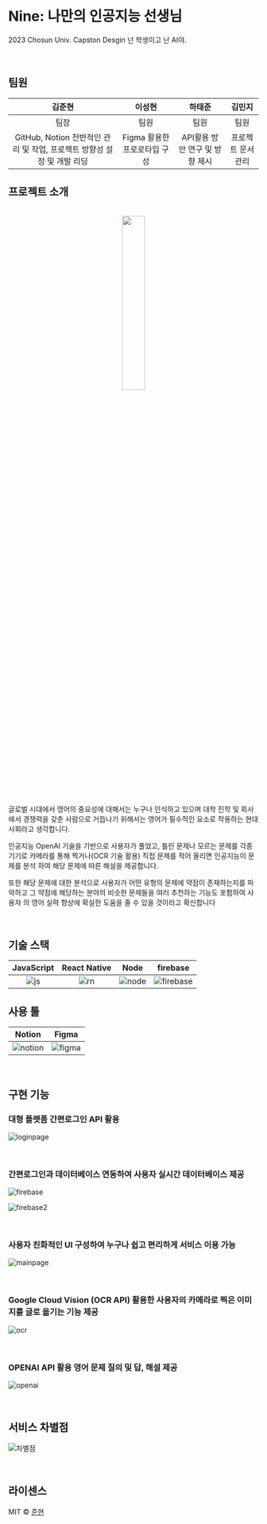 # Nine: 나만의 인공지능 선생님

2023 Chosun Univ. Capston Desgin
넌 학생이고 난 AI야.

<br>

## 팀원

|                                 김준현                                  |            이성현            |             하태준             |      김민지       |
| :---------------------------------------------------------------------: | :--------------------------: | :----------------------------: | :---------------: |
|                                  팀장                                   |             팀원             |              팀원              |       팀원        |
| GitHub, Notion 전반적인 관리 및 작업, 프로젝트 방향성 설정 및 개발 리딩 | Figma 활용한 프로로타입 구성 | API활용 방안 연구 및 방향 제시 | 프로젝트 문서관리 |

## 프로젝트 소개

<p align="justify">
  
<p align="center">
<br>
  <img src="./images/common/readme-main.png" width="30%" height="auto">
<br>
</p>

글로벌 시대에서 영어의 중요성에 대해서는 누구나 인식하고 있으며 대학 진학 및 회사에서 경쟁력을 갖춘
사람으로 거듭나기 위해서는 영어가 필수적인 요소로 작용하는 현대 사회라고 생각합니다.

인공지능 OpenAI 기술을 기반으로 사용자가 풀었고, 틀린 문제나 모르는 문제를 각종 기기로 카메라를 통해 찍거나(OCR 기술 활용) 직접 문제를 적어
올리면 인공지능이 문제를 분석 하여 해당 문제에 따른 해설을 제공합니다.

또한 해당 문제에 대한 분석으로 사용자가 어떤 유형의 문제에 약점이 존재하는지를 파악하고 그 약점에 해당하는 분야의 비슷한 문제들을 여러 추천하는
기능도 포함하여 사용자 의 영어 실력 향상에 확실한 도움을 줄 수 있을 것이라고 확신합니다

<br>

## 기술 스택

| JavaScript | React Native |  Node   |  firebase   |
| :--------: | :----------: | :-----: | :---------: |
|   ![js]    |    ![rn]     | ![node] | ![firebase] |

## 사용 툴

|  Notion   |  Figma   |
| :-------: | :------: |
| ![notion] | ![figma] |

<br>

## 구현 기능

### 대형 플랫폼 간편로그인 API 활용

![loginpage]

<br>

### 간편로그인과 데이터베이스 연동하여 사용자 실시간 데이터베이스 제공

![firebase]

![firebase2]

<br>

### 사용자 친화적인 UI 구성하여 누구나 쉽고 편리하게 서비스 이용 가능

![mainpage]

<br>

### Google Cloud Vision (OCR API) 활용한 사용자의 카메라로 찍은 이미지를 글로 옮기는 기능 제공

![ocr]

<br>

### OPENAI API 활용 영어 문제 질의 및 답, 해설 제공

![openai]

<br>

## 서비스 차별점

![차별점]

<p align="justify">

</p>

<br>

## 라이센스

MIT &copy; [준현](https://dduneon.tistory.com)

<!-- Stack Icon Refernces -->

[차별점]: /images/common/readme-차별점.png
[main]: /images/common/readme-main.png
[mainpage]: /images/common/readme-mainpage.png
[ocr]: /images/common/readme-ocr.png
[loginpage]: /images/common/readme-loginpage.png
[openai]: /images/common/readme-openai.png
[firebase]: /images/common/readme-firebase.png
[firebase2]: /images/common/readme-firebase2.png
[js]: /images/stack/javascript.svg
[rn]: /images/stack/react-native.svg
[figma]: /images/stack/figma.svg
[notion]: /images/stack/notion.svg
[node]: /images/stack/node.svg
[firebase]: /images/stack/firebase.svg
